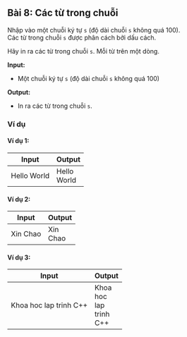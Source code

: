 ## Bài 8: Các từ trong chuỗi

Nhập vào một chuỗi ký tự `s` (độ dài chuỗi `s` không quá 100).<br>
Các từ trong chuỗi `s` được phân cách bởi dấu cách.<br>

Hãy in ra các từ trong chuỗi `s`. Mỗi từ trên một dòng.

**Input:**

- Một chuỗi ký tự `s` (độ dài chuỗi `s` không quá 100)

**Output:**

- In ra các từ trong chuỗi `s`.

### Ví dụ

#### Ví dụ 1:

| Input | Output |
|-------|--------|
| Hello World   | Hello<br> World  |

#### Ví dụ 2:

| Input | Output |
|-------|--------|
| Xin Chao | Xin<br> Chao  |

#### Ví dụ 3:

| Input | Output |
|-------|--------|
|Khoa hoc lap trinh C++ | Khoa<br> hoc<br> lap<br> trinh<br> C++  |